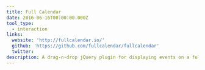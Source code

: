 ```yaml
---
title: Full Calendar
date: 2016-06-16T00:00:00.000Z
tool_type:
  - interaction
links:
  website: 'http://fullcalendar.io/'
  github: 'https://github.com/fullcalendar/fullcalendar'
  twitter:
description: A drag-n-drop jQuery plugin for displaying events on a full-sized calendar.
---
```



